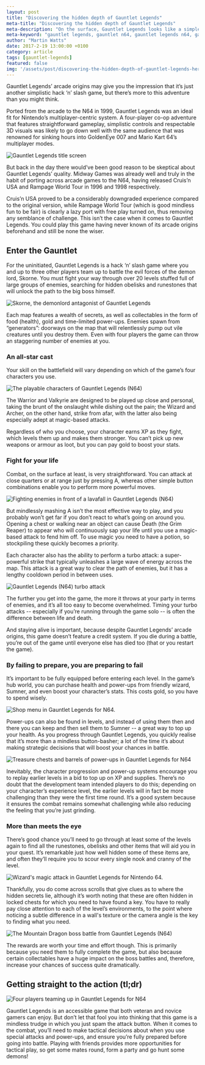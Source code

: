 ```yaml
---
layout: post
title: "Discovering the hidden depth of Gauntlet Legends"
meta-title: "Discovering the hidden depth of Gauntlet Legends"
meta-description: "On the surface, Gauntlet Legends looks like a simple button-bashing affair. But there's more to it than you think."
meta-keyword: "gauntlet legends, gauntlet n64, gauntlet legends n64, gauntlet legends review, midway games"
author: "Martin Watts"
date: 2017-2-19 13:00:00 +0100
category: article
tags: [gauntlet-legends]
featured: false
img: '/assets/post/discovering-the-hidden-depth-of-gauntlet-legends-hero.jpg'
---
```

Gauntlet Legends’ arcade origins may give you the impression that it’s just another simplistic hack ‘n’ slash game, but there’s more to this adventure than you might think.

Ported from the arcade to the N64 in 1999, Gauntlet Legends was an ideal fit for Nintendo’s multiplayer-centric system. A four-player co-op adventure that features straightforward gameplay, simplistic controls and respectable 3D visuals was likely to go down well with the same audience that was renowned for sinking hours into GoldenEye 007 and Mario Kart 64’s multiplayer modes.

![Gauntlet Legends title screen](/assets/images/games/gauntlet-legends/gauntlet-legends-n64-opening-screen.jpg)

But back in the day there would’ve been good reason to be skeptical about Gauntlet Legends’ quality. Midway Games was already well and truly in the habit of porting across arcade games to the N64, having released Cruis’n USA and Rampage World Tour in 1996 and 1998 respectively.

Cruis’n USA proved to be a considerably downgraded experience compared to the original version, while Rampage World Tour (which is good mindless fun to be fair) is clearly a lazy port with free play turned on, thus removing any semblance of challenge. This isn’t the case when it comes to Gauntlet Legends. You could play this game having never known of its arcade origins beforehand and still be none the wiser. 

## Enter the Gauntlet ##

For the uninitiated, Gauntlet Legends is a hack ‘n’ slash game where you and up to three other players team up to battle the evil forces of the demon lord, Skorne. You must fight your way through over 20 levels stuffed full of large groups of enemies, searching for hidden obelisks and runestones that will unlock the path to the big boss himself.

![Skorne, the demonlord antagonist of Gauntlet Legends](/assets/images/games/gauntlet-legends/gauntlet-legends-n64-skorne.jpg)

Each map features a wealth of secrets, as well as collectables in the form of food (health), gold and time-limited power-ups. Enemies spawn from “generators”: doorways on the map that will relentlessly pump out vile creatures until you destroy them. Even with four players the game can throw an staggering number of enemies at you.

### An all-star cast ###

Your skill on the battlefield will vary depending on which of the game’s four characters you use.

![The playable characters of Gauntlet Legends (N64)](/assets/images/games/gauntlet-legends/gauntlet-legends-n64-playable-characters.jpg)

The Warrior and Valkyrie are designed to be played up close and personal, taking the brunt of the onslaught while dishing out the pain; the Wizard and Archer, on the other hand, strike from afar, with the latter also being especially adept at magic-based attacks.

Regardless of who you choose, your character earns XP as they fight, which levels them up and makes them stronger. You can’t pick up new weapons or armour as loot, but you can pay gold to boost your stats.

### Fight for your life ###

Combat, on the surface at least, is very straightforward. You can attack at close quarters or at range just by pressing A, whereas other simple button combinations enable you to perform more powerful moves.

![Fighting enemies in front of a lavafall in Gauntlet Legends (N64)](/assets/images/games/gauntlet-legends/gauntlet-legends-n64-level-3-lavafall.jpg)

But mindlessly mashing A isn’t the most effective way to play, and you probably won’t get far if you don’t react to what’s going on around you. Opening a chest or walking near an object can cause Death (the Grim Reaper) to appear who will continuously sap your life until you use a magic-based attack to fend him off. To use magic you need to have a potion, so stockpiling these quickly becomes a priority.

Each character also has the ability to perform a turbo attack: a super-powerful strike that typically unleashes a large wave of energy across the map. This attack is a great way to clear the path of enemies, but it has a lengthy cooldown period in between uses.

![Gauntlet Legends (N64) turbo attack](/assets/images/games/gauntlet-legends/gauntlet-legends-n64-turbo-attack.jpg)

The further you get into the game, the more it throws at your party in terms of enemies, and it’s all too easy to become overwhelmed. Timing your turbo attacks -- especially if you’re running through the game solo -- is often the difference between life and death.

And staying alive is important, because despite Gauntlet Legends’ arcade origins, this game doesn’t feature a credit system. If you die during a battle, you’re out of the game until everyone else has died too (that or you restart the game).

### By failing to prepare, you are preparing to fail ###

It’s important to be fully equipped before entering each level. In the game’s hub world, you can purchase health and power-ups from friendly wizard, Sumner, and even boost your character’s stats. This costs gold, so you have to spend wisely.

![Shop menu in Gauntlet Legends for N64.](/assets/images/games/gauntlet-legends/gauntlet-legends-n64-shop.jpg)

Power-ups can also be found in levels, and instead of using them then and there you can keep and then sell them to Sumner -- a great way to top up your health. As you progress through Gauntlet Legends, you quickly realise that it’s more than a mindless button-basher; a lot of the time it’s about making strategic decisions that will boost your chances in battle.

![Treasure chests and barrels of power-ups in Gauntlet Legends for N64](/assets/images/games/gauntlet-legends/gauntlet-legends-n64-treasure-chests-and-barrels.jpg)

Inevitably, the character progression and power-up systems encourage you to replay earlier levels in a bid to top up on XP and supplies. There’s no doubt that the development team intended players to do this; depending on your character’s experience level, the earlier levels will in fact be more challenging than they were the first time round. It’s a good system because it ensures the combat remains somewhat challenging while also reducing the feeling that you’re just grinding.

### More than meets the eye ###

There’s good chance you’ll need to go through at least some of the levels again to find all the runestones, obelisks and other items that will aid you in your quest. It’s remarkable just how well hidden some of these items are, and often they’ll require you to scour every single nook and cranny of the level.

![Wizard's magic attack in Gauntlet Legends for Nintendo 64.](/assets/images/games/gauntlet-legends/gauntlet-legends-n64-wizard-magic-attack.jpg)

Thankfully, you do come across scrolls that give clues as to where the hidden secrets lie, although it’s worth noting that these are often hidden in locked chests for which you need to have found a key. You have to really pay close attention to each of the level’s environments, to the point where noticing a subtle difference in a wall's texture or the camera angle is the key to finding what you need.

![The Mountain Dragon boss battle from Gauntlet Legends (N64)](/assets/images/games/gauntlet-legends/gauntlet-legends-n64-mountain-dragon.jpg)

The rewards are worth your time and effort though. This is primarily because you need them to fully complete the game, but also because certain collectables have a huge impact on the boss battles and, therefore, increase your chances of success quite dramatically.

## Getting straight to the action (tl;dr) ##

![Four players teaming up in Gauntlet Legends for N64](/assets/images/games/gauntlet-legends/gauntlet-legends-n64-four-player.jpg)

Gauntlet Legends is an accessible game that both veteran and novice gamers can enjoy. But don’t let that fool you into thinking that this game is a mindless trudge in which you just spam the attack button. When it comes to the combat, you’ll need to make tactical decisions about when you use special attacks and power-ups, and ensure you’re fully prepared before going into battle. Playing with friends provides more opportunities for tactical play, so get some mates round, form a party and go hunt some demons!

